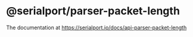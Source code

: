# @serialport/parser-packet-length

The documentation at https://serialport.io/docs/api-parser-packet-length
